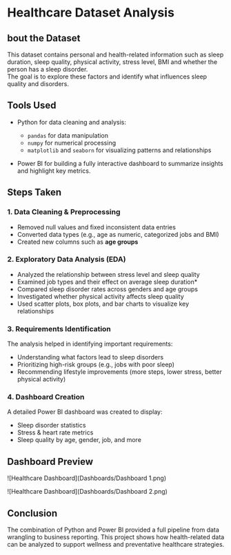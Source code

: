 # Healthcare  Dataset Analysis

## bout the Dataset
This dataset contains personal and health-related information such as  sleep duration, sleep quality, physical activity, stress level, BMI and whether the person has a sleep disorder.  
The goal is to explore these factors and identify what influences sleep quality and disorders.

##  Tools Used
- Python for data cleaning and analysis:
  - `pandas` for data manipulation
  - `numpy` for numerical processing
  - `matplotlib` and `seaborn` for visualizing patterns and relationships

- Power BI for building a fully interactive dashboard to summarize insights and highlight key metrics.

## Steps Taken

### 1. Data Cleaning & Preprocessing
- Removed null values and fixed inconsistent data entries
- Converted data types (e.g., age as numeric, categorized jobs and BMI)
- Created new columns such as **age groups**

### 2. Exploratory Data Analysis (EDA)
- Analyzed the relationship between stress level and sleep quality
- Examined job types and their effect on average sleep duration*
- Compared sleep disorder rates across  genders and age groups 
- Investigated whether  physical activity  affects  sleep quality 
- Used scatter plots, box plots, and bar charts to visualize key relationships

### 3. Requirements Identification
The analysis helped in identifying important requirements:
- Understanding what factors lead to sleep disorders
- Prioritizing high-risk groups (e.g., jobs with poor sleep)
- Recommending lifestyle improvements (more steps, lower stress, better physical activity)

### 4. Dashboard Creation
A detailed Power BI dashboard was created to display:
- Sleep disorder statistics
- Stress & heart rate metrics
- Sleep quality by age, gender, job, and more

##  Dashboard Preview
![Healthcare Dashboard](Dashboards/Dashboard 1.png)

![Healthcare Dashboard](Dashboards/Dashboard 2.png)



##  Conclusion
The combination of Python and Power BI provided a full pipeline from data wrangling to business reporting. 
This project shows how health-related data can be analyzed to support wellness and preventative healthcare strategies.

